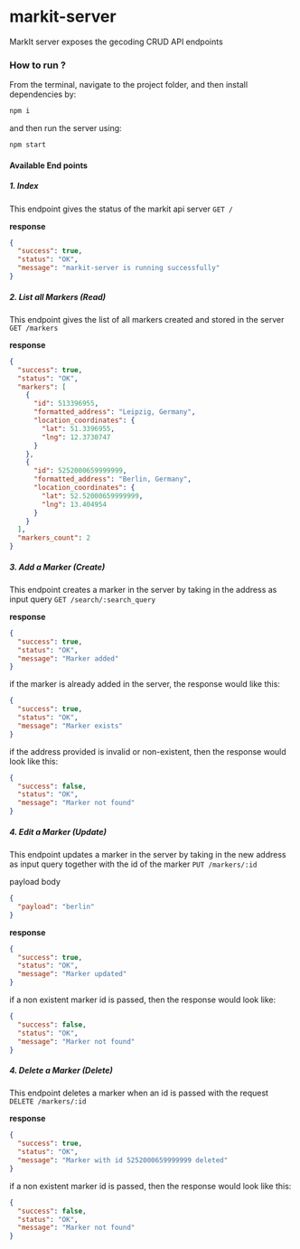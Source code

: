 # markit-server

MarkIt server exposes the gecoding CRUD API endpoints

### How to run ?

From the terminal, navigate to the project folder, and then install dependencies by:

```sh
npm i
```

and then run the server using:

```sh
npm start
```

#### Available End points

##### 1. Index

This endpoint gives the status of the markit api server
`GET /`

**response**

```json
{
  "success": true,
  "status": "OK",
  "message": "markit-server is running successfully"
}
```

##### 2. List all Markers (Read)

This endpoint gives the list of all markers created and stored in the server
`GET /markers`

**response**

```json
{
  "success": true,
  "status": "OK",
  "markers": [
    {
      "id": 513396955,
      "formatted_address": "Leipzig, Germany",
      "location_coordinates": {
        "lat": 51.3396955,
        "lng": 12.3730747
      }
    },
    {
      "id": 5252000659999999,
      "formatted_address": "Berlin, Germany",
      "location_coordinates": {
        "lat": 52.52000659999999,
        "lng": 13.404954
      }
    }
  ],
  "markers_count": 2
}
```

##### 3. Add a Marker (Create)

This endpoint creates a marker in the server by taking in the address as input query
`GET /search/:search_query`

**response**

```json
{
  "success": true,
  "status": "OK",
  "message": "Marker added"
}
```

if the marker is already added in the server, the response would like this:

```json
{
  "success": true,
  "status": "OK",
  "message": "Marker exists"
}
```

if the address provided is invalid or non-existent, then the response would look like this:

```json
{
  "success": false,
  "status": "OK",
  "message": "Marker not found"
}
```

##### 4. Edit a Marker (Update)

This endpoint updates a marker in the server by taking in the new address as input query together with the id of the marker
`PUT /markers/:id`

payload body

```json
{
  "payload": "berlin"
}
```

**response**

```json
{
  "success": true,
  "status": "OK",
  "message": "Marker updated"
}
```

if a non existent marker id is passed, then the response would look like:

```json
{
  "success": false,
  "status": "OK",
  "message": "Marker not found"
}
```

##### 4. Delete a Marker (Delete)

This endpoint deletes a marker when an id is passed with the request
`DELETE /markers/:id`

**response**

```json
{
  "success": true,
  "status": "OK",
  "message": "Marker with id 5252000659999999 deleted"
}
```

if a non existent marker id is passed, then the response would look like this:

```json
{
  "success": false,
  "status": "OK",
  "message": "Marker not found"
}
```
